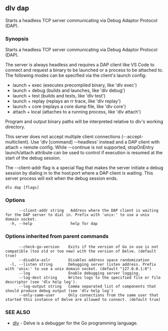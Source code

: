 ## dlv dap

Starts a headless TCP server communicating via Debug Adaptor Protocol (DAP).

### Synopsis

Starts a headless TCP server communicating via Debug Adaptor Protocol (DAP).

The server is always headless and requires a DAP client like VS Code to connect and request a binary
to be launched or a process to be attached to. The following modes can be specified via the client's launch config:
- launch + exec   (executes precompiled binary, like 'dlv exec')
- launch + debug  (builds and launches, like 'dlv debug')
- launch + test   (builds and tests, like 'dlv test')
- launch + replay (replays an rr trace, like 'dlv replay')
- launch + core   (replays a core dump file, like 'dlv core')
- attach + local  (attaches to a running process, like 'dlv attach')

Program and output binary paths will be interpreted relative to dlv's working directory.

This server does not accept multiple client connections (--accept-multiclient).
Use 'dlv [command] --headless' instead and a DAP client with attach + remote config.
While --continue is not supported, stopOnEntry launch/attach attribute can be used to control if
execution is resumed at the start of the debug session.

The --client-addr flag is a special flag that makes the server initiate a debug session
by dialing in to the host:port where a DAP client is waiting. This server process
will exit when the debug session ends.

```
dlv dap [flags]
```

### Options

```
      --client-addr string   Address where the DAP client is waiting for the DAP server to dial in. Prefix with 'unix:' to use a unix domain socket.
  -h, --help                 help for dap
```

### Options inherited from parent commands

```
      --check-go-version    Exits if the version of Go in use is not compatible (too old or too new) with the version of Delve. (default true)
      --disable-aslr        Disables address space randomization
  -l, --listen string       Debugging server listen address. Prefix with 'unix:' to use a unix domain socket. (default "127.0.0.1:0")
      --log                 Enable debugging server logging.
      --log-dest string     Writes logs to the specified file or file descriptor (see 'dlv help log').
      --log-output string   Comma separated list of components that should produce debug output (see 'dlv help log')
      --only-same-user      Only connections from the same user that started this instance of Delve are allowed to connect. (default true)
```

### SEE ALSO

* [dlv](dlv.md)	 - Delve is a debugger for the Go programming language.

